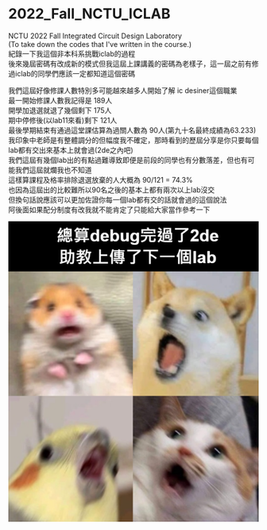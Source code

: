 # 2022_Fall_NCTU_ICLAB
NCTU 2022 Fall Integrated Circuit Design Laboratory  
(To take down the codes that I've written in the course.)  
紀錄一下我這個非本科系挑戰iclab的過程  
後來幾屆密碼有改成新的模式但我這屆上課講義的密碼為老樣子，這一屆之前有修過iclab的同學們應該一定都知道這個密碼  

我們這屆好像修課人數特別多可能越來越多人開始了解 ic desiner這個職業  
最一開始修課人數我記得是 189人  
開學加退選就退了幾個剩下 175人  
期中停修後(以lab11來看)剩下 121人  
最後學期結束有通過這堂課估算為過關人數為 90人(第九十名最終成績為63.233)  
我印象中老師是有整體調分的但幅度我不確定，那時看到的歷屆分享是你只要每個lab都有交出來基本上就會過(2de之內吧)  
我們這屆有幾個lab出的有點過難導致即便是前段的同學也有分數落差，但也有可能我們這屆就爛我也不知道  
這樣算課程及格率排除退選放棄的人大概為 90/121 = 74.3%  
也因為這屆出的比較難所以90名之後的基本上都有兩次以上lab沒交  
但換句話說應該可以更加佐證你每一個lab都有交的話就會過的這個說法  
阿後面如果配分制度有改我就不能肯定了只能給大家當作參考一下 

![image](https://github.com/GlenChenPo/Pictures/blob/main/After2de.png)
